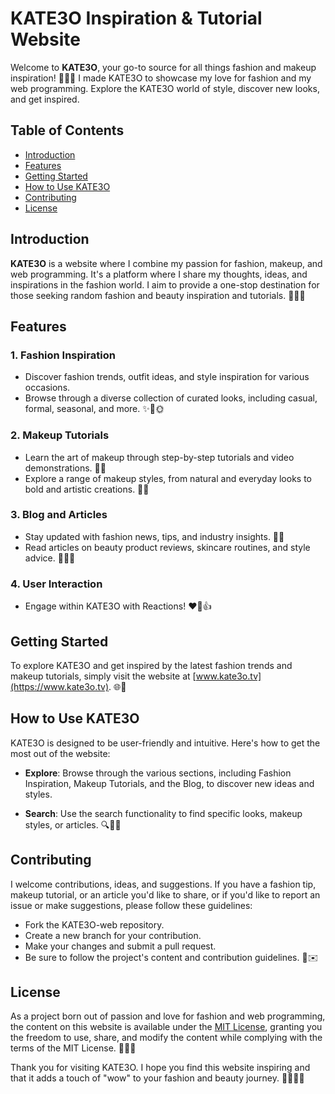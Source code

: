 # KATE3O Inspiration & Tutorial Website

Welcome to **KATE3O**, your go-to source for all things fashion and makeup inspiration! 💃🌟💄 I made KATE3O to showcase my love for fashion and my web programming. Explore the KATE3O world of style, discover new looks, and get inspired.

## Table of Contents
- [Introduction](#introduction)
- [Features](#features)
- [Getting Started](#getting-started)
- [How to Use KATE3O](#how-to-use-kate3o)
- [Contributing](#contributing)
- [License](#license)

## Introduction

**KATE3O** is a website where I combine my passion for fashion, makeup, and web programming. It's a platform where I share my thoughts, ideas, and inspirations in the fashion world. I aim to provide a one-stop destination for those seeking random fashion and beauty inspiration and tutorials. 👗👠💬

## Features

### 1. Fashion Inspiration
- Discover fashion trends, outfit ideas, and style inspiration for various occasions.
- Browse through a diverse collection of curated looks, including casual, formal, seasonal, and more. ✨👗🌞

### 2. Makeup Tutorials
- Learn the art of makeup through step-by-step tutorials and video demonstrations. 💅🎥
- Explore a range of makeup styles, from natural and everyday looks to bold and artistic creations. 🎨💄

### 3. Blog and Articles
- Stay updated with fashion news, tips, and industry insights. 📰💄
- Read articles on beauty product reviews, skincare routines, and style advice. 🧖‍♀️💡

### 4. User Interaction
- Engage within KATE3O with Reactions! ❤️📢👍

## Getting Started

To explore KATE3O and get inspired by the latest fashion trends and makeup tutorials, simply visit the website at [www.kate3o.tv](https://www.kate3o.tv). 🌐🚀

## How to Use KATE3O

KATE3O is designed to be user-friendly and intuitive. Here's how to get the most out of the website:

- **Explore**: Browse through the various sections, including Fashion Inspiration, Makeup Tutorials, and the Blog, to discover new ideas and styles.

- **Search**: Use the search functionality to find specific looks, makeup styles, or articles. 🔍💄🔎

## Contributing

I welcome contributions, ideas, and suggestions. If you have a fashion tip, makeup tutorial, or an article you'd like to share, or if you'd like to report an issue or make suggestions, please follow these guidelines:

- Fork the KATE3O-web repository.
- Create a new branch for your contribution.
- Make your changes and submit a pull request.
- Be sure to follow the project's content and contribution guidelines. 📝✉️

## License

As a project born out of passion and love for fashion and web programming, the content on this website is available under the [MIT License](LICENSE), granting you the freedom to use, share, and modify the content while complying with the terms of the MIT License. 📜💖🤝

Thank you for visiting KATE3O. I hope you find this website inspiring and that it adds a touch of "wow" to your fashion and beauty journey. 💃💄✨🌈
